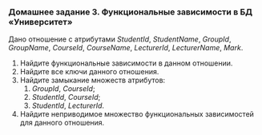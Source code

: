 ### Домашнее задание 3. Функциональные зависимости в БД «Университет»

Дано отношение с атрибутами *StudentId*, *StudentName*, *GroupId*, *GroupName*, *CourseId*, *CourseName*, *LecturerId*, *LecturerName*, *Mark*.

1. Найдите функциональные зависимости в данном отношении.
2. Найдите все ключи данного отношения.
3. Найдите замыкание множеств атрибутов:
   1. *GroupId*, *CourseId*;
   2. *StudentId*, *CourseId*;
   3. *StudentId*, *LecturerId*.
4. Найдите неприводимое множество функциональных зависимостей для данного отношения.

